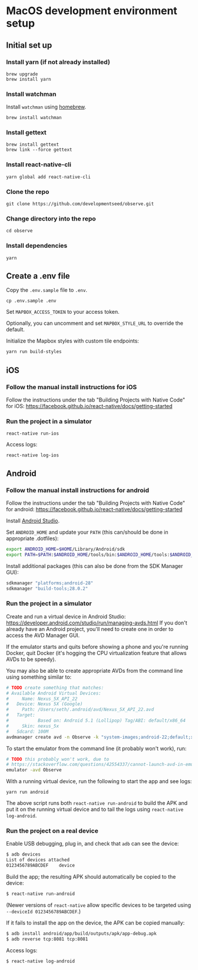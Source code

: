 # MacOS development environment setup

## Initial set up

### Install yarn (if not already installed)

```
brew upgrade
brew install yarn
```

### Install watchman

Install `watchman` using [homebrew](https://brew.sh/).

```
brew install watchman
```

### Install gettext

```
brew install gettext
brew link --force gettext
```

### Install react-native-cli

```
yarn global add react-native-cli
```

### Clone the repo

```
git clone https://github.com/developmentseed/observe.git
```

### Change directory into the repo

```
cd observe
```

### Install dependencies

```
yarn
```

## Create a .env file

Copy the `.env.sample` file to `.env`.

```console
cp .env.sample .env
```

Set `MAPBOX_ACCESS_TOKEN` to your access token.

Optionally, you can uncomment and set `MAPBOX_STYLE_URL` to override the default.

Initialize the Mapbox styles with custom tile endpoints:

```bash
yarn run build-styles
```

## iOS

### Follow the manual install instructions for iOS

Follow the instructions under the tab "Building Projects with Native Code" for iOS: https://facebook.github.io/react-native/docs/getting-started

### Run the project in a simulator

```
react-native run-ios
```

Access logs:

```
react-native log-ios
```

## Android

### Follow the manual install instructions for android

Follow the instructions under the tab "Building Projects with Native Code" for android: https://facebook.github.io/react-native/docs/getting-started

Install [Android Studio](https://developer.android.com/studio/index.html).

Set `ANDROID_HOME` and update your `PATH` (this can/should be done in appropriate .dotfiles):

```bash
export ANDROID_HOME=$HOME/Library/Android/sdk
export PATH=$PATH:$ANDROID_HOME/tools/bin:$ANDROID_HOME/tools:$ANDROID_HOME/platform-tools
```

Install additional packages (this can also be done from the SDK Manager GUI):

```bash
sdkmanager "platforms;android-28"
sdkmanager "build-tools;28.0.2"
```

### Run the project in a simulator

Create and run a virtual device in Android Studio:
https://developer.android.com/studio/run/managing-avds.html If you don't already have an Android
project, you'll need to create one in order to access the AVD Manager GUI.

If the emulator starts and quits before showing a phone and you're running Docker, quit Docker (it's
hogging the CPU virtualization feature that allows AVDs to be speedy).

You may also be able to create appropriate AVDs from the command line using something similar to:

```bash
# TODO create something that matches:
# Available Android Virtual Devices:
#     Name: Nexus_5X_API_22
#   Device: Nexus 5X (Google)
#     Path: /Users/seth/.android/avd/Nexus_5X_API_22.avd
#   Target:
#           Based on: Android 5.1 (Lollipop) Tag/ABI: default/x86_64
#     Skin: nexus_5x
#   Sdcard: 100M
avdmanager create avd -n Observe -k "system-images;android-22;default;x86_64"
```

To start the emulator from the command line (it probably won't work), run:

```bash
# TODO this probably won't work, due to
# https://stackoverflow.com/questions/42554337/cannot-launch-avd-in-emulatorqt-library-not-found
emulator -avd Observe
```

With a running virtual device, run the following to start the app and see logs:

```
yarn run android
```

The above script runs both `react-native run-android` to build the APK and put it on the running virtual device and to tail the logs using `react-native log-android`.

### Run the project on a real device

Enable USB debugging, plug in, and check that `adb` can see the device:

```bash
$ adb devices
List of devices attached
0123456789ABCDEF	device
```

Build the app; the resulting APK should automatically be copied to the device:

```bash
$ react-native run-android
```

(Newer versions of `react-native` allow specific devices to be targeted using `--deviceId 0123456789ABCDEF`.)

If it fails to install the app on the device, the APK can be copied manually:

```bash
$ adb install android/app/build/outputs/apk/app-debug.apk
$ adb reverse tcp:8081 tcp:8081
```

Access logs:

```bash
$ react-native log-android
```
